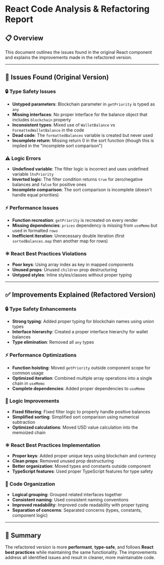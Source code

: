# React Code Analysis & Refactoring Report

## 📋 Overview

This document outlines the issues found in the original React component and explains the improvements made in the refactored version.

---

## 🚨 Issues Found (Original Version)

### 🔒 Type Safety Issues

- **Untyped parameters**: Blockchain parameter in `getPriority` is typed as `any`
- **Missing interfaces**: No proper interface for the balance object that includes `blockchain` property
- **Inconsistent types**: Mixed use of `WalletBalance` vs `FormattedWalletBalance` in the code
- **Dead code**: The `formattedBalances` variable is created but never used
- **Incomplete return**: Missing return 0 in the sort function (though this is implied in the "incomplete sort comparison")

### ⚠️ Logic Errors

- **Undefined variable**: The filter logic is incorrect and uses undefined variable `lhsPriority`
- **Inverted logic**: The filter condition returns `true` for zero/negative balances and `false` for positive ones
- **Incomplete comparison**: The sort comparison is incomplete (doesn't handle equal priorities)

### ⚡ Performance Issues

- **Function recreation**: `getPriority` is recreated on every render
- **Missing dependencies**: `prices` dependency is missing from `useMemo` but used in formatted `rows`
- **Inefficient iteration**: Unnecessary double iteration (first `sortedBalances.map` then another map for rows)

### ⚛️ React Best Practices Violations

- **Poor keys**: Using array index as key in mapped components
- **Unused props**: Unused `children` prop destructuring
- **Untyped styles**: Inline styles/classes without proper typing

---

## ✅ Improvements Explained (Refactored Version)

### 🔒 Type Safety Enhancements

- **Strong typing**: Added proper typing for blockchain names using union types
- **Interface hierarchy**: Created a proper interface hierarchy for wallet balances
- **Type elimination**: Removed all `any` types

### ⚡ Performance Optimizations

- **Function hoisting**: Moved `getPriority` outside component scope for common usage
- **Optimized iteration**: Combined multiple array operations into a single chain in `useMemo`
- **Complete dependencies**: Added proper dependencies to `useMemo`

### 🔧 Logic Improvements

- **Fixed filtering**: Fixed filter logic to properly handle positive balances
- **Simplified sorting**: Simplified sort comparison using numerical subtraction
- **Optimized calculations**: Moved USD value calculation into the memoized chain

### ⚛️ React Best Practices Implementation

- **Proper keys**: Added proper unique keys using blockchain and currency
- **Clean props**: Removed unused prop destructuring
- **Better organization**: Moved types and constants outside component
- **TypeScript features**: Used proper TypeScript features for type safety

### 📁 Code Organization

- **Logical grouping**: Grouped related interfaces together
- **Consistent naming**: Used consistent naming conventions
- **Improved readability**: Improved code readability with proper typing
- **Separation of concerns**: Separated concerns (types, constants, component logic)

---

## 🎯 Summary

The refactored version is more **performant**, **type-safe**, and follows **React best practices** while maintaining the same functionality. The improvements address all identified issues and result in cleaner, more maintainable code.